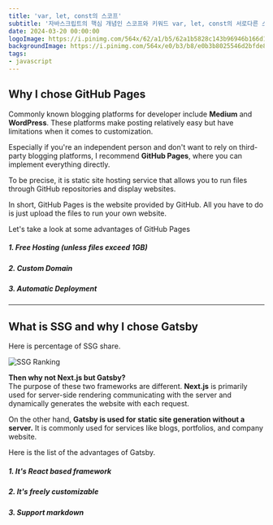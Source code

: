 ```yaml
---
title: 'var, let, const의 스코프'
subtitle: '자바스크립트의 핵심 개념인 스코프와 키워드 var, let, const의 서로다른 스코프에 대해 설명합니다.'
date: 2024-03-20 00:00:00
logoImage: https://i.pinimg.com/564x/62/a1/b5/62a1b5828c143b96946b166d17e4488c.jpg
backgroundImage: https://i.pinimg.com/564x/e0/b3/b8/e0b3b8025546d2bfde8a67532a11fa2d.jpg
tags:
- javascript
---
```


## Why I chose GitHub Pages
Commonly known blogging platforms for developer include **Medium** and **WordPress**. These platforms make posting relatively easy but have limitations when it comes to customization.   
  
Especially if you're an independent person and don't want to rely on third-party blogging platforms, I recommend **GitHub Pages**, where you can implement everything directly. 

To be precise, it is static site hosting service that allows you to run files through GitHub repositories and display websites.  

In short, GitHub Pages is the website provided by GitHub. All you have to do is just upload the files to run your own website.  

Let's take a look at some advantages of GitHub Pages 
##### 1. Free Hosting (unless files exceed 1GB)  
##### 2. Custom Domain
##### 3. Automatic Deployment  

***
## What is SSG and why I chose Gatsby

Here is percentage of SSG share.  

![SSG Ranking](https://almanac.httparchive.org/static/images/2021/jamstack/rank-adoption.png)  

**Then why not Next.js but Gatsby?**  
The purpose of these two frameworks are different. **Next.js** is primarily used for server-side rendering communicating with the server and dynamically generates the website with each request.  

On the other hand, **Gatsby is used for static site generation without a server.** It is commonly used for services like blogs, portfolios, and company website.

Here is the list of the advantages of Gatsby.
##### 1. It's React based framework  
##### 2. It's freely customizable  
##### 3. Support markdown 
  
